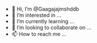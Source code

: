 - 👋 Hi, I’m @Gaagajajmshddb
- 👀 I’m interested in ...
- 🌱 I’m currently learning ...
- 💞️ I’m looking to collaborate on ...
- 📫 How to reach me ...

<!---
Gaagajajmshddb/Gaagajajmshddb is a ✨ special ✨ repository because its `README.md` (this file) appears on your GitHub profile.
You can click the Preview link to take a look at your changes.
--->

